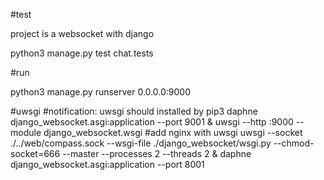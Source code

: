 #test

project is a websocket with django

python3 manage.py test chat.tests

#run

python3 manage.py runserver 0.0.0.0:9000

#uwsgi
#notification: uwsgi should installed by pip3 
daphne django_websocket.asgi:application --port 9001 & uwsgi --http :9000 --module django_websocket.wsgi
#add nginx with uwsgi
uwsgi --socket ./../web/compass.sock --wsgi-file ./django_websocket/wsgi.py --chmod-socket=666 --master --processes 2 --threads 2 & daphne django_websocket.asgi:application --port 8001